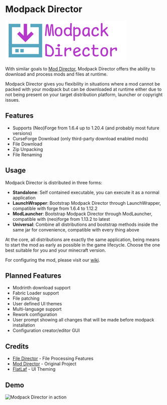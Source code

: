 # Modpack Director

![Mod Icon](logo.png)

With similar goals to [Mod Director](https://github.com/Janrupf/mod-director),
Modpack Director offers the ability
to download and process mods and files
at runtime.

Modpack Director gives you flexibility in situations
where a mod cannot be packed with your modpack
but can be downloaded at runtime either due to not being present on your target distribution platform,
launcher or copyright issues.

## Features

* Supports (Neo)Forge from 1.6.4 up to 1.20.4 (and probably most future versions)
* CurseForge Download (only third-party download enabled mods)
* File Download
* Zip Unpacking
* File Renaming

## Usage

Modpack Director is distributed in three forms:

* **Standalone**: Self contained executable, you can execute it as a normal application
* **LaunchWrapper**: Bootstrap Modpack Director through LaunchWrapper, compatible with forge from 1.6.4 to 1.12.2
* **ModLauncher**: Bootstrap Modpack Director through ModLauncher, compatible with (neo)forge from 1.13.2 to latest
* **Universal**: Combine all distributions and bootstrap methods inside the same jar for convenience, compatible with
  every thing above

At the core, all distributions are exactly the same application,
being means to start the mod as early as possible in the game lifecycle.
Choose the one best suitable for you and your minecraft version.

For configuring the mod, please visit our [wiki](https://github.com/juanmuscaria/ModpackDirector/wiki).

## Planned Features

* Modrinth download support
* Fabric Loader support
* File patching
* User defined UI themes
* Multi-language support
* Rework configuration
* User prompt showing all changes that will be made before modpack installation
* Configuration creator/editor GUI

## Credits

* [File Director](https://github.com/TerraFirmaCraft-The-Final-Frontier/FileDirector) - File Processing Features
* [Mod Director](https://github.com/Janrupf/mod-director) - Original Project
* [FlatLaf](https://github.com/JFormDesigner/FlatLaf) - UI Theming

## Demo

![Modpack Director in action](demo.webp)